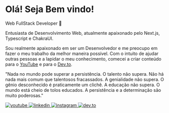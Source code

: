 # Olá! Seja Bem vindo!

Web FullStack Developer 🚀

Entusiasta de Desenvolvimento Web, atualmente apaixonado pelo Next.js, Typescript e ChakraUI.

Sou realmente apaixonado em ser um Desenvolvedor e me preocupo em fazer o meu trabalho da melhor maneira possível. Com o intuito de ajudar outras pessoas e a lapidar o meu conhecimento, comecei a criar conteúdo para o [YouTube](https://www.youtube.com/channel/UCFIHeoKduKPsE2m1oSiK9Mg) e para o [Dev.to](https://dev.to/vitordevsp).

"Nada no mundo pode superar a persistência. O talento não supera. Não há nada mais comum que talentosos fracassados.
A genialidade não supera. O gênio desconhecido é praticamente um clichê. A educação não supera. O mundo está cheio de tolos educados. A persistência e a determinação são muito poderosas."

<a href="https://www.youtube.com/channel/UCFIHeoKduKPsE2m1oSiK9Mg" target="_blank">
  <img src="https://img.shields.io/badge/YouTube-FF0000?style=for-the-badge&logo=youtube&logoColor=white" alt="youtube" />
</a>

<a href="https://www.linkedin.com/in/vitordevsp" target="_blank">
  <img src="https://img.shields.io/badge/LinkedIn-0077B5?style=for-the-badge&logo=linkedin&logoColor=white" alt="linkedin" />
</a>

<a href="https://www.instagram.com/vitordevsp" target="_blank">
  <img src="https://img.shields.io/badge/Instagram-DF0174?style=for-the-badge&logo=instagram&logoColor=white" alt="instagram" />
</a>

<a href="https://dev.to/vitordevsp" target="_blank">
  <img src="https://img.shields.io/badge/dev.to-0A0A0A?style=for-the-badge&logo=devdotto&logoColor=white" alt="dev.to" />
</a>

